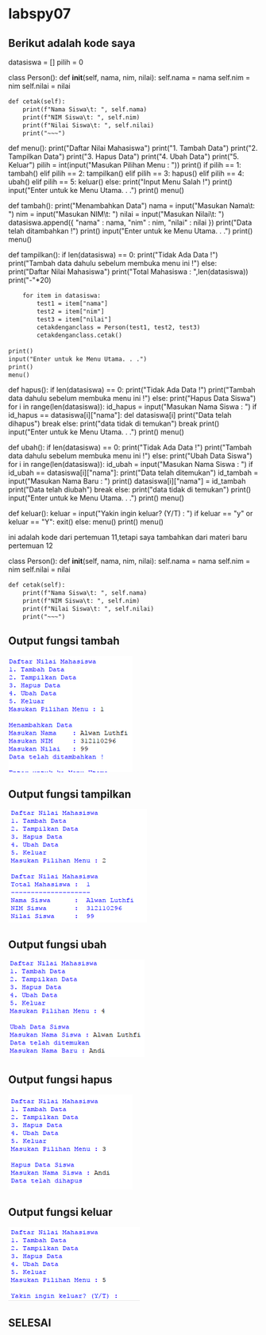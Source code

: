 # labspy07
## Berikut adalah kode saya

datasiswa = []
pilih = 0

class Person():
    def __init__(self, nama, nim, nilai):
        self.nama = nama
        self.nim = nim
        self.nilai = nilai

    def cetak(self):
        print(f"Nama Siswa\t: ", self.nama)
        print(f"NIM Siswa\t: ", self.nim)
        print(f"Nilai Siswa\t: ", self.nilai)
        print("~~~")

def menu():
    print("Daftar Nilai Mahasiswa")
    print("1. Tambah Data")
    print("2. Tampilkan Data")
    print("3. Hapus Data")
    print("4. Ubah Data")
    print("5. Keluar")
    pilih = int(input("Masukan Pilihan Menu : "))
    print()
    if pilih == 1:
        tambah()
    elif pilih == 2:
        tampilkan()
    elif pilih == 3:
        hapus()
    elif pilih == 4:
        ubah()
    elif pilih == 5:
        keluar()
    else:
        print("Input Menu Salah !")
        print()
        input("Enter untuk ke Menu Utama. . .")
        print()
        menu()

def tambah():
    print("Menambahkan Data")
    nama = input("Masukan Nama\t: ")
    nim = input("Masukan NIM\t: ")
    nilai = input("Masukan Nilai\t: ")
    datasiswa.append({
        "nama" : nama,
        "nim" : nim,
        "nilai" : nilai
        })
    print("Data telah ditambahkan !")
    print()
    input("Enter untuk ke Menu Utama. . .")
    print()
    menu()

def tampilkan():
    if len(datasiswa) == 0:
        print("Tidak Ada Data !")
        print("Tambah data dahulu sebelum membuka menu ini !")
    else:
        print("Daftar Nilai Mahasiswa")
        print("Total Mahasiswa : ",len(datasiswa))
        print("-"*20)


        
        for item in datasiswa:
            test1 = item["nama"]
            test2 = item["nim"]
            test3 = item["nilai"]
            cetakdenganclass = Person(test1, test2, test3)
            cetakdenganclass.cetak()
            
    print()
    input("Enter untuk ke Menu Utama. . .")
    print()
    menu()
            
def hapus():
    if len(datasiswa) == 0:
        print("Tidak Ada Data !")
        print("Tambah data dahulu sebelum membuka menu ini !")
    else:
        print("Hapus Data Siswa")
        for i in range(len(datasiswa)):
            id_hapus = input("Masukan Nama Siswa : ")
            if id_hapus == datasiswa[i]["nama"]:
                del datasiswa[i]
                print("Data telah dihapus")
                break
            else:
                print("data tidak di temukan")
                break
    print()
    input("Enter untuk ke Menu Utama. . .")
    print()
    menu()

def ubah():
    if len(datasiswa) == 0:
        print("Tidak Ada Data !")
        print("Tambah data dahulu sebelum membuka menu ini !")
    else: 
        print("Ubah Data Siswa")
        for i in range(len(datasiswa)):
            id_ubah = input("Masukan Nama Siswa : ")
            if id_ubah == datasiswa[i]["nama"]:
                print("Data telah ditemukan")
                id_tambah = input("Masukan Nama Baru : ")
                print()
                datasiswa[i]["nama"] = id_tambah
                print("Data telah diubah")
                break
            else:
                print("data tidak di temukan")
    print()
    input("Enter untuk ke Menu Utama. . .")
    print()
    menu()

def keluar():
    keluar = input("Yakin ingin keluar? (Y/T) : ")
    if keluar == "y" or keluar == "Y":
        exit()
    else:
        menu()
        print()
menu()

ini adalah kode dari pertemuan 11,tetapi saya tambahkan dari materi baru pertemuan 12

class Person():
    def __init__(self, nama, nim, nilai):
        self.nama = nama
        self.nim = nim
        self.nilai = nilai

    def cetak(self):
        print(f"Nama Siswa\t: ", self.nama)
        print(f"NIM Siswa\t: ", self.nim)
        print(f"Nilai Siswa\t: ", self.nilai)
        print("~~~")

## Output fungsi tambah
![Gambar 1](ss/ss1.png)

## Output fungsi tampilkan
![Gambar 2](ss/ss2.png)

## Output fungsi ubah
![Gambar 3](ss/ss3.png)

## Output fungsi hapus
![Gambar 4](ss/ss4.png)

## Output fungsi keluar
![Gambar 5](ss/ss5.png)



## SELESAI